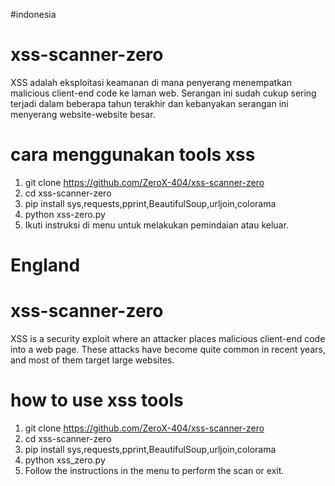 #indonesia
# xss-scanner-zero
XSS adalah eksploitasi keamanan di mana penyerang menempatkan malicious client-end code ke laman web. Serangan ini sudah cukup sering terjadi dalam beberapa tahun terakhir dan kebanyakan serangan ini menyerang website-website besar.  

# cara menggunakan tools xss
1. git clone https://github.com/ZeroX-404/xss-scanner-zero
2. cd xss-scanner-zero
3. pip install sys,requests,pprint,BeautifulSoup,urljoin,colorama
4. python xss-zero.py
5. Ikuti instruksi di menu untuk melakukan pemindaian atau keluar.

# England
# xss-scanner-zero
XSS is a security exploit where an attacker places malicious client-end code into a web page. These attacks have become quite common in recent years, and most of them target large websites.

# how to use xss tools
1. git clone https://github.com/ZeroX-404/xss-scanner-zero
2. cd xss-scanner-zero
3. pip install sys,requests,pprint,BeautifulSoup,urljoin,colorama
4. python xss_zero.py
5. Follow the instructions in the menu to perform the scan or exit.
